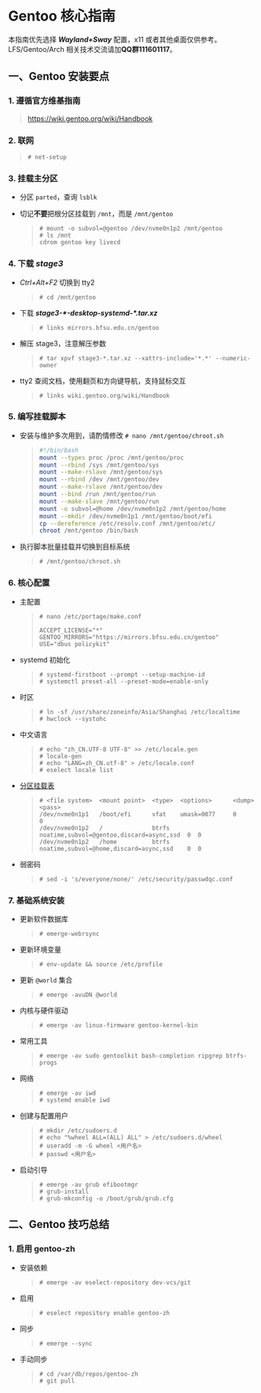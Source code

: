 # Gentoo 核心指南

本指南优先选择 ***Wayland+Sway*** 配置，x11 或者其他桌面仅供参考。LFS/Gentoo/Arch 相关技术交流请加**QQ群111601117**。

## 一、Gentoo 安装要点

### 1. 遵循官方维基指南

> <https://wiki.gentoo.org/wiki/Handbook>

### 2. 联网

> `# net-setup`

### 3. 挂载主分区

* 分区 `parted`，查询 `lsblk`
* 切记**不要**把根分区挂载到 `/mnt`，而是 `/mnt/gentoo`

  > ```shell
  > # mount -o subvol=@gentoo /dev/nvme0n1p2 /mnt/gentoo
  > # ls /mnt
  > cdrom gentoo key livecd

### 4. 下载 *stage3*

* *Ctrl+Alt+F2* 切换到 tty2
  > `# cd /mnt/gentoo`
* 下载 ***stage3-\*-desktop-systemd-\*.tar.xz***
  > `# links mirrors.bfsu.edu.cn/gentoo`
* 解压 stage3，注意解压参数
  > `# tar xpvf stage3-*.tar.xz --xattrs-include='*.*' --numeric-owner`
* tty2 查阅文档，使用翻页和方向键导航，支持鼠标交互
  > `# links wiki.gentoo.org/wiki/Handbook`

### 5. 编写挂载脚本

* 安装与维护多次用到，请酌情修改 `# nano /mnt/gentoo/chroot.sh`

  > ```bash
  > #!/bin/bash
  > mount --types proc /proc /mnt/gentoo/proc
  > mount --rbind /sys /mnt/gentoo/sys
  > mount --make-rslave /mnt/gentoo/sys
  > mount --rbind /dev /mnt/gentoo/dev
  > mount --make-rslave /mnt/gentoo/dev
  > mount --bind /run /mnt/gentoo/run
  > mount --make-slave /mnt/gentoo/run
  > mount -o subvol=@home /dev/nvme0n1p2 /mnt/gentoo/home
  > mount --mkdir /dev/nvme0n1p1 /mnt/gentoo/boot/efi
  > cp --dereference /etc/resolv.conf /mnt/gentoo/etc/
  > chroot /mnt/gentoo /bin/bash

* 执行脚本批量挂载并切换到目标系统
  > `# /mnt/gentoo/chroot.sh`

### 6. 核心配置

* 主配置

  > `# nano /etc/portage/make.conf`
  >
  > ```text
  > ACCEPT_LICENSE="*"
  > GENTOO_MIRRORS="https://mirrors.bfsu.edu.cn/gentoo"
  > USE="dbus policykit"

* systemd 初始化

  > ```shell
  > # systemd-firstboot --prompt --setup-machine-id
  > # systemctl preset-all --preset-mode=enable-only

* 时区

  > ```shell
  > # ln -sf /usr/share/zoneinfo/Asia/Shanghai /etc/localtime
  > # hwclock --systohc

* 中文语言

  > ```shell
  > # echo "zh_CN.UTF-8 UTF-8" >> /etc/locale.gen
  > # locale-gen
  > # echo "LANG=zh_CN.utf-8" > /etc/locale.conf
  > # eselect locale list

* [分区挂载表](etc/fstab)

  > ```text
  > # <file system>  <mount point>  <type>  <options>      <dump>  <pass>
  > /dev/nvme0n1p1   /boot/efi      vfat    umask=0077     0       0
  > /dev/nvme0n1p2   /              btrfs   noatime,subvol=@gentoo,discard=async,ssd  0  0
  > /dev/nvme0n1p2   /home          btrfs   noatime,subvol=@home,discard=async,ssd    0  0

* 弱密码
  > `# sed -i 's/everyone/none/' /etc/security/passwdqc.conf`

### 7. 基础系统安装

* 更新软件数据库
  > `# emerge-webrsync`
* 更新环境变量
  > `# env-update && source /etc/profile`
* 更新 `@world` 集合
  > `# emerge -avuDN @world`
* 内核与硬件驱动
  > `# emerge -av linux-firmware gentoo-kernel-bin`
* 常用工具
  > `# emerge -av sudo gentoolkit bash-completion ripgrep btrfs-progs`

* 网络

  > ```shell
  > # emerge -av iwd
  > # systemd enable iwd

* 创建与配置用户

  > ```shell
  > # mkdir /etc/sudoers.d
  > # echo "%wheel ALL=(ALL) ALL" > /etc/sudoers.d/wheel
  > # useradd -m -G wheel <用户名>
  > # passwd <用户名>

* 启动引导

  > ```shell
  > # emerge -av grub efibootmgr
  > # grub-install
  > # grub-mkconfig -o /boot/grub/grub.cfg

## 二、Gentoo 技巧总结

### 1. 启用 gentoo-zh

* 安装依赖
  > `# emerge -av eselect-repository dev-vcs/git`
* 启用
  > `# eselect repository enable gentoo-zh`
* 同步
  > `# emerge --sync`
* 手动同步

  > ```shell
  > # cd /var/db/repos/gentoo-zh
  > # git pull
